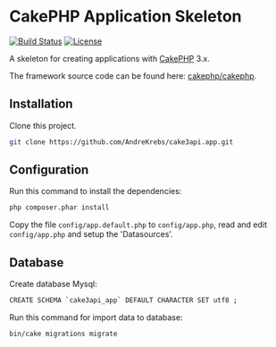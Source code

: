 # CakePHP Application Skeleton

[![Build Status](https://img.shields.io/travis/cakephp/app/master.svg?style=flat-square)](https://travis-ci.org/cakephp/app)
[![License](https://img.shields.io/packagist/l/cakephp/app.svg?style=flat-square)](https://packagist.org/packages/cakephp/app)

A skeleton for creating applications with [CakePHP](http://cakephp.org) 3.x.

The framework source code can be found here: [cakephp/cakephp](https://github.com/cakephp/cakephp).

## Installation

Clone this project.
```bash
git clone https://github.com/AndreKrebs/cake3api.app.git
```

## Configuration

Run this command to install the dependencies:
```bash
php composer.phar install
```

Copy the file `config/app.default.php` to `config/app.php`, read and edit `config/app.php` and setup the 'Datasources'.


## Database

Create database Mysql:
```bash
CREATE SCHEMA `cake3api_app` DEFAULT CHARACTER SET utf8 ;
```

Run this command for import data to database:
```bash
bin/cake migrations migrate
```
